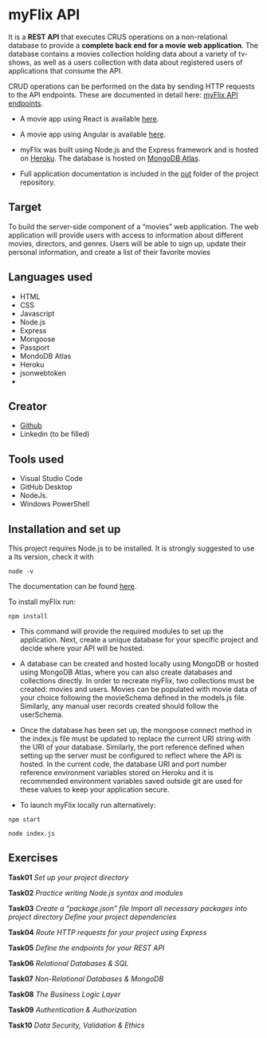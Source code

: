  # myFlix API
  It is a **REST API** that executes CRUS operations on a non-relational database to provide a **complete back end for a movie web application**. The database contains a movies collection holding data about a variety of tv-shows, as well as a users collection with data about registered users of applications that consume the API. 

CRUD operations can be performed on the data by sending HTTP requests to the API endpoints. 
These are documented in detail here: [myFlix API endpoints](https://herokumyflixdb.herokuapp.com/documentation).

- A movie app using React is available [here](https://cicciotazza-myflix.netlify.app/).

- A movie app using Angular is available [here](https://cicciotazza.github.io/myFlix-Angular-client/).

- myFlix was built using Node.js and the Express framework and is hosted on [Heroku](https://www.heroku.com/). The database is hosted on [MongoDB Atlas](https://www.mongodb.com/atlas/database). 

- Full application documentation is included in the [out](https://github.com/cicciotazza/myFlix/tree/main/out) folder of the project repository.

## Target

To build the server-side component of a “movies” web application. The web application will provide users with access to information about different movies, directors, and genres. Users will be able to sign up, update their personal information, and create a list of their favorite movies 
 
## Languages used
- HTML
- CSS
- Javascript
- Node.js
- Express
- Mongoose
- Passport
- MondoDB Atlas
- Heroku
- jsonwebtoken
- 
## Creator
- [Github](https://github.com/cicciotazza)
- Linkedin (to be filled)

## Tools used
- Visual Studio Code
- GitHub Desktop
- NodeJs.
- Windows PowerShell 

## Installation and set up

This project requires Node.js to be installed. It is strongly suggested to use a lts version, check it with 
```
node -v
```
The documentation can be found [here](https://nodejs.org/en/).

To install myFlix run: 
```
npm install
```
- This command will provide the required modules to set up the application. Next, create a unique database for your specific project and decide where your API will be hosted. 

- A database can be created and hosted locally using MongoDB or hosted using MongoDB Atlas, where you can also create databases and collections directly. In order to recreate myFlix, two collections must be created: movies and users. Movies can be populated with movie data of your choice following the movieSchema defined in the models.js file. Similarly, any manual user records created should follow the userSchema.

- Once the database has been set up, the mongoose connect method in the index.js file must be updated to replace the current URI string with the URI of your database. Similarly, the port reference defined when setting up the server must be configured to reflect where the API is hosted. In the current code, the database URI and port number reference environment variables stored on Heroku and it is recommended environment variables saved outside git are used for these values to keep your application secure.

- To launch myFlix locally run alternatively:
```
npm start
```
```
node index.js
```

## Exercises
**Task01**
*Set up your project directory*

**Task02**
*Practice writing Node.js syntax and modules*

**Task03**
*Create a “package.json” file*
*Import all necessary packages into project directory*
*Define your project dependencies*

**Task04**
*Route HTTP requests for your project using Express*

**Task05**
*Define the endpoints for your REST API*

**Task06**
*Relational Databases & SQL*

**Task07**
*Non-Relational Databases & MongoDB*

**Task08**
*The Business Logic Layer*

**Task09**
*Authentication & Authorization*

**Task10**
*Data Security, Validation & Ethics*